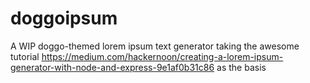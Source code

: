 # doggoipsum
A WIP doggo-themed lorem ipsum text generator taking the awesome tutorial https://medium.com/hackernoon/creating-a-lorem-ipsum-generator-with-node-and-express-9e1af0b31c86 as the basis
